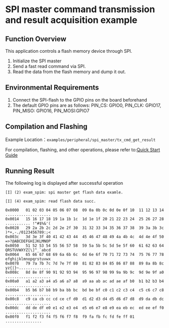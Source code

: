 # SPI master command transmission and result acquisition example

## Function Overview

This application controls a flash memory device through SPI.

1. Initialize the SPI master
2. Send a fast read command via SPI.
3. Read the data from the flash memory and dump it out.


## Environmental Requirements

1. Connect the SPI-flash to the GPIO pins on the board beforehand
2. The default GPIO pins are as follows: PIN_CS: GPIO0, PIN_CLK: GPIO17, PIN_MISO: GPIO16, PIN_MOSI:GPIO7


## Compilation and Flashing

Example Location：`examples/peripheral/spi_master/tx_cmd_get_result`

For compilation, flashing, and other operations, please refer to:[Quick Start Guide](https://doc.winnermicro.net/w800/en/latest/get_started/index.html)

## Running Result

The following log is displayed after successful operation

```
[I] (2) exam_spim: spi master get flash data examle.

[I] (4) exam_spim: read flash data succ.

0x0000   01 02 03 04 05 06 07 08  09 0a 0b 0c 0d 0e 0f 10  11 12 13 14  ....................
0x0014   15 16 17 18 19 1a 1b 1c  1d 1e 1f 20 21 22 23 24  25 26 27 28  ........... !"#$%&'(
0x0028   29 2a 2b 2c 2d 2e 2f 30  31 32 33 34 35 36 37 38  39 3a 3b 3c  )*+,-./0123456789:;<
0x003c   3d 3e 3f 40 41 42 43 44  45 46 47 48 49 4a 4b 4c  4d 4e 4f 50  =>?@ABCDEFGHIJKLMNOP
0x0050   51 52 53 54 55 56 57 58  59 5a 5b 5c 5d 5e 5f 60  61 62 63 64  QRSTUVWXYZ[\]^_`abcd
0x0064   65 66 67 68 69 6a 6b 6c  6d 6e 6f 70 71 72 73 74  75 76 77 78  efghijklmnopqrstuvwx
0x0078   79 7a 7b 7c 7d 7e 7f 80  81 82 83 84 85 86 87 88  89 8a 8b 8c  yz{|}~..............
0x008c   8d 8e 8f 90 91 92 93 94  95 96 97 98 99 9a 9b 9c  9d 9e 9f a0  ....................
0x00a0   a1 a2 a3 a4 a5 a6 a7 a8  a9 aa ab ac ad ae af b0  b1 b2 b3 b4  ....................
0x00b4   b5 b6 b7 b8 b9 ba bb bc  bd be bf c0 c1 c2 c3 c4  c5 c6 c7 c8  ....................
0x00c8   c9 ca cb cc cd ce cf d0  d1 d2 d3 d4 d5 d6 d7 d8  d9 da db dc  ....................
0x00dc   dd de df e0 e1 e2 e3 e4  e5 e6 e7 e8 e9 ea eb ec  ed ee ef f0  ....................
0x00f0   f1 f2 f3 f4 f5 f6 f7 f8  f9 fa fb fc fd fe ff 01               ................
```
